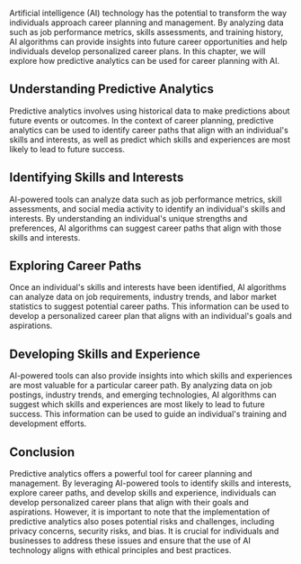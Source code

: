 
Artificial intelligence (AI) technology has the potential to transform the way individuals approach career planning and management. By analyzing data such as job performance metrics, skills assessments, and training history, AI algorithms can provide insights into future career opportunities and help individuals develop personalized career plans. In this chapter, we will explore how predictive analytics can be used for career planning with AI.

Understanding Predictive Analytics
----------------------------------

Predictive analytics involves using historical data to make predictions about future events or outcomes. In the context of career planning, predictive analytics can be used to identify career paths that align with an individual's skills and interests, as well as predict which skills and experiences are most likely to lead to future success.

Identifying Skills and Interests
--------------------------------

AI-powered tools can analyze data such as job performance metrics, skill assessments, and social media activity to identify an individual's skills and interests. By understanding an individual's unique strengths and preferences, AI algorithms can suggest career paths that align with those skills and interests.

Exploring Career Paths
----------------------

Once an individual's skills and interests have been identified, AI algorithms can analyze data on job requirements, industry trends, and labor market statistics to suggest potential career paths. This information can be used to develop a personalized career plan that aligns with an individual's goals and aspirations.

Developing Skills and Experience
--------------------------------

AI-powered tools can also provide insights into which skills and experiences are most valuable for a particular career path. By analyzing data on job postings, industry trends, and emerging technologies, AI algorithms can suggest which skills and experiences are most likely to lead to future success. This information can be used to guide an individual's training and development efforts.

Conclusion
----------

Predictive analytics offers a powerful tool for career planning and management. By leveraging AI-powered tools to identify skills and interests, explore career paths, and develop skills and experience, individuals can develop personalized career plans that align with their goals and aspirations. However, it is important to note that the implementation of predictive analytics also poses potential risks and challenges, including privacy concerns, security risks, and bias. It is crucial for individuals and businesses to address these issues and ensure that the use of AI technology aligns with ethical principles and best practices.
